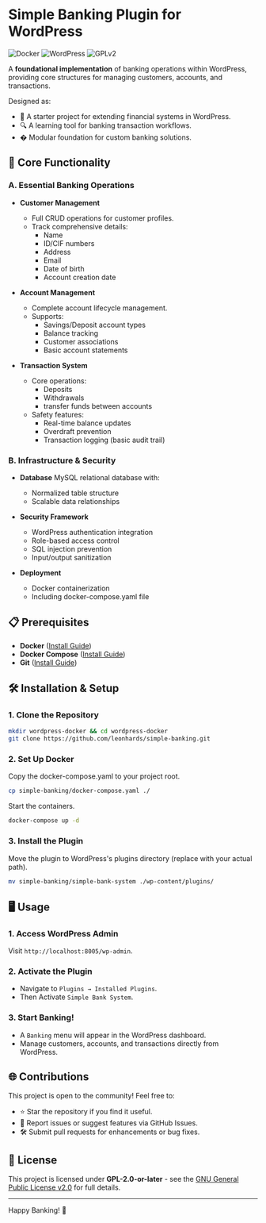 # Simple Banking Plugin for WordPress

![Docker](https://img.shields.io/badge/Docker-Containerized-blue?logo=docker)
![WordPress](https://img.shields.io/badge/WordPress-Plugin%20Ready-blue?logo=wordpress)
![GPLv2](https://img.shields.io/badge/License-GPL%20v2%2B-blue.svg)

A **foundational implementation** of banking operations within WordPress, providing core structures for managing customers, accounts, and transactions.

Designed as:

- 🧩 A starter project for extending financial systems in WordPress.
- 🔍 A learning tool for banking transaction workflows.
- � Modular foundation for custom banking solutions.

## 🚀 Core Functionality

### A. Essential Banking Operations

- **Customer Management**

  - Full CRUD operations for customer profiles.
  - Track comprehensive details:
    - Name
    - ID/CIF numbers
    - Address
    - Email
    - Date of birth
    - Account creation date

- **Account Management**

  - Complete account lifecycle management.
  - Supports:
    - Savings/Deposit account types
    - Balance tracking
    - Customer associations
    - Basic account statements

- **Transaction System**
  - Core operations:
    - Deposits
    - Withdrawals
    - transfer funds between accounts
  - Safety features:
    - Real-time balance updates
    - Overdraft prevention
    - Transaction logging (basic audit trail)

### B. Infrastructure & Security

- **Database**
  MySQL relational database with:

  - Normalized table structure
  - Scalable data relationships

- **Security Framework**

  - WordPress authentication integration
  - Role-based access control
  - SQL injection prevention
  - Input/output sanitization

- **Deployment**
  - Docker containerization
  - Including docker-compose.yaml file

## 📋 Prerequisites

- **Docker** (<a href="https://www.docker.com/">Install Guide</a>)
- **Docker Compose** (<a href="https://docs.docker.com/compose/">Install Guide</a>)
- **Git** (<a href="https://git-scm.com/">Install Guide</a>)

## 🛠️ Installation & Setup

### 1. Clone the Repository

```bash
mkdir wordpress-docker && cd wordpress-docker
git clone https://github.com/leonhards/simple-banking.git
```

### 2. Set Up Docker

Copy the docker-compose.yaml to your project root.

```sh
cp simple-banking/docker-compose.yaml ./
```

Start the containers.

```sh
docker-compose up -d
```

### 3. Install the Plugin

Move the plugin to WordPress's plugins directory (replace with your actual path).

```sh
mv simple-banking/simple-bank-system ./wp-content/plugins/
```

## 🖥️ Usage

### 1. Access WordPress Admin

Visit `http://localhost:8005/wp-admin`.

### 2. Activate the Plugin

- Navigate to `Plugins → Installed Plugins`.
- Then Activate `Simple Bank System`.

### 3. Start Banking!

- A `Banking` menu will appear in the WordPress dashboard.
- Manage customers, accounts, and transactions directly from WordPress.

## 🌐 Contributions

This project is open to the community! Feel free to:

- ⭐ Star the repository if you find it useful.
- 🐛 Report issues or suggest features via GitHub Issues.
- 🛠️ Submit pull requests for enhancements or bug fixes.

## 📜 License

This project is licensed under **GPL-2.0-or-later** - see the [GNU General Public License v2.0](https://www.gnu.org/licenses/gpl-2.0.html) for full details.

---

Happy Banking! 🏦
